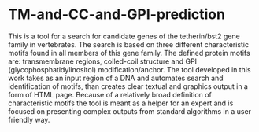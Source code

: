 # TM-and-CC-and-GPI-prediction
This is a tool for a search for candidate genes of the tetherin/bst2 gene family in vertebrates. The search is based on three different characteristic motifs found in all members of this gene family. The defined protein motifs are: transmembrane regions, coiled-coil structure and GPI (glycophosphatidylinositol) modification/anchor. The tool developed in this work takes as an input region of a DNA and automates search and identification of motifs, than creates clear textual and graphics output in a form of HTML page. Because of a relatively broad definition of characteristic motifs the tool is meant as a helper for an expert and is focused on presenting complex outputs from standard algorithms in a user friendly way.
